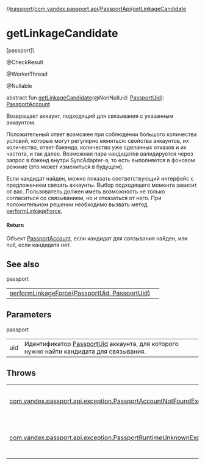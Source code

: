 //[passport](../../../index.md)/[com.yandex.passport.api](../index.md)/[PassportApi](index.md)/[getLinkageCandidate](get-linkage-candidate.md)

# getLinkageCandidate

[passport]\

@CheckResult

@WorkerThread

@Nullable

abstract fun [getLinkageCandidate](get-linkage-candidate.md)(@NonNulluid: [PassportUid](../-passport-uid/index.md)): [PassportAccount](../-passport-account/index.md)

 Возвращает аккаунт, подходящий для связывания с указанным аккаунтом. 

 Положительный ответ возможен при соблюдении большого количества условий, которые могут регулярно меняться: свойства аккаунтов, их количество, ответ бэкенда, количество уже сделанных отказов и их частота, и так далее. Возможная пара кандидатов валидируется через запрос в бэкенд внутри SyncAdapter-а, то есть выполняется в фоновом режиме (это может измениться в будущем). 

 Если кандидат найден, можно показать соответствующий интерфейс с предложением связать аккаунты. Выбор подходящего момента зависит от вас. Пользователь должен иметь возможность не только согласиться со связыванием, но и отказаться от него. При положительном решении необходимо вызвать метод [performLinkageForce](perform-linkage-force.md), 

#### Return

Объект [PassportAccount](../-passport-account/index.md), если кандидат для связывания найден, или null, если кандидата нет.

## See also

passport

| | |
|---|---|
| [performLinkageForce(PassportUid, PassportUid)](perform-linkage-force.md) |  |

## Parameters

passport

| | |
|---|---|
| uid | Идентификатор [PassportUid](../-passport-uid/index.md) аккаунта, для которого нужно найти кандидата для связывания. |

## Throws

| | |
|---|---|
| [com.yandex.passport.api.exception.PassportAccountNotFoundException](../../com.yandex.passport.api.exception/-passport-account-not-found-exception/index.md) | Выбрасывается, если аккаунт с указанным uid-ом не найден. |
| [com.yandex.passport.api.exception.PassportRuntimeUnknownException](../../com.yandex.passport.api.exception/-passport-runtime-unknown-exception/index.md) | Выбрасывается во всех остальных непредвиденных случаях. |
